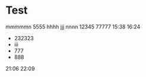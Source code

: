# Test

mmmmmn 5555 hhhh jjj nnnn 12345 77777
15:38 16:24


* 232323
* iii
* 777
* 888


21:06 22:09



